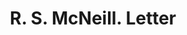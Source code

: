 ---
doi: 10.7916/D8DV2WX0
date_other: '1890'
date_other_textual: 1890-1899
form: correspondence
genre:
- Letters (correspondence)
name:
- R. S. McNeill
object_in_context_url: https://biggert.cul.columbia.edu/items/view/ave_biggert_00863
subject_hierarchical_geographic:
- New York, New York, United States
subject_name:
- R. S. McNeill
title: R. S. McNeill. Letter
sort_title: R. S. McNeill. Letter
call_number: ave_biggert_00863
coordinates:
- 40.69277777777778,-73.99027777777778
pid: ave_biggert_00863
identifiers: ave_biggert_00863
thumbnail: https://derivativo-1.library.columbia.edu/iiif/2/ldpd:345780/full/!256,256/0/native.jpg
permalink: "/biggert/ave_biggert_00863/"
layout: iiif-image-page
---